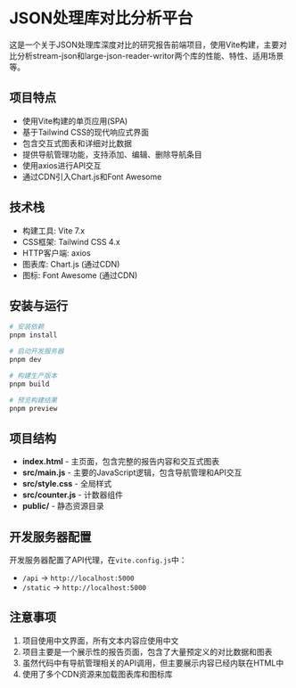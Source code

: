 # JSON处理库对比分析平台

这是一个关于JSON处理库深度对比的研究报告前端项目，使用Vite构建，主要对比分析stream-json和large-json-reader-writor两个库的性能、特性、适用场景等。

## 项目特点

- 使用Vite构建的单页应用(SPA)
- 基于Tailwind CSS的现代响应式界面
- 包含交互式图表和详细对比数据
- 提供导航管理功能，支持添加、编辑、删除导航条目
- 使用axios进行API交互
- 通过CDN引入Chart.js和Font Awesome

## 技术栈

- 构建工具: Vite 7.x
- CSS框架: Tailwind CSS 4.x
- HTTP客户端: axios
- 图表库: Chart.js (通过CDN)
- 图标: Font Awesome (通过CDN)

## 安装与运行

```bash
# 安装依赖
pnpm install

# 启动开发服务器
pnpm dev

# 构建生产版本
pnpm build

# 预览构建结果
pnpm preview
```

## 项目结构

- **index.html** - 主页面，包含完整的报告内容和交互式图表
- **src/main.js** - 主要的JavaScript逻辑，包含导航管理和API交互
- **src/style.css** - 全局样式
- **src/counter.js** - 计数器组件
- **public/** - 静态资源目录

## 开发服务器配置

开发服务器配置了API代理，在`vite.config.js`中：

- `/api` -> `http://localhost:5000`
- `/static` -> `http://localhost:5000`

## 注意事项

1. 项目使用中文界面，所有文本内容应使用中文
2. 项目主要是一个展示性的报告页面，包含了大量预定义的对比数据和图表
3. 虽然代码中有导航管理相关的API调用，但主要展示内容已经内联在HTML中
4. 使用了多个CDN资源来加载图表库和图标库
